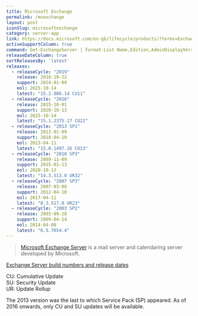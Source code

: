 ```yaml
---
title: Microsoft Exchange
permalink: /msexchange
layout: post
iconSlug: microsoftexchange
category: server-app
link: https://docs.microsoft.com/en-gb/lifecycle/products/?terms=Exchange%20Server
activeSupportColumn: true
command: Get-ExchangeServer | Format-List Name,Edition,AdminDisplayVersion
releaseDateColumn: true
sortReleasesBy: 'latest'
releases:
  - releaseCycle: "2019"
    release: 2018-10-22
    support: 2024-01-09
    eol: 2025-10-14
    latest: "15.2.986.14 CU11"
  - releaseCycle: "2016"
    release: 2015-10-01
    support: 2020-10-13
    eol: 2025-10-14
    latest: "15.1.2375.17 CU22"
  - releaseCycle: "2013 SP1"
    release: 2013-01-09
    support: 2018-04-10
    eol: 2023-04-11
    latest: "15.0.1497.26 CU23"
  - releaseCycle: "2010 SP3"
    release: 2009-11-09
    support: 2015-01-13
    eol: 2020-10-13
    latest: "14.3.513.0 UR32"
  - releaseCycle: "2007 SP3"
    release: 2007-03-08
    support: 2012-04-10
    eol: 2017-04-11
    latest: "8.3.517.0 UR23"
  - releaseCycle: "2003 SP2"
    release: 2003-09-28
    support: 2009-04-14
    eol: 2014-04-08
    latest: "6.5.7654.4"
---
```


> [Microsoft Exchange Server](https://en.wikipedia.org/wiki/Microsoft_Exchange_Server) is a mail server and calendaring server developed by Microsoft.

[Exchange Server build numbers and release dates](https://docs.microsoft.com/en-us/exchange/new-features/build-numbers-and-release-dates)

CU: Cumulative Update  
SU: Security Update  
UR: Update Rollup

The 2013 version was the last to which Service Pack (SP) appeared. As of 2016 onwards, only CU and SU updates will be available.

